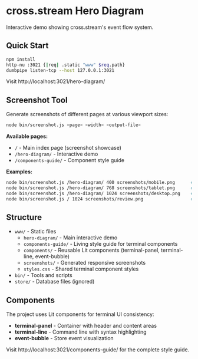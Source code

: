 # cross.stream Hero Diagram

Interactive demo showing cross.stream's event flow system.

## Quick Start

```bash
npm install
http-nu :3021 {|req| .static "www" $req.path}
dumbpipe listen-tcp --host 127.0.0.1:3021
```

Visit http://localhost:3021/hero-diagram/

## Screenshot Tool

Generate screenshots of different pages at various viewport sizes:

```bash
node bin/screenshot.js <page> <width> <output-file>
```

**Available pages:**

- `/` - Main index page (screenshot showcase)
- `/hero-diagram/` - Interactive demo
- `/components-guide/` - Component style guide

**Examples:**

```bash
node bin/screenshot.js /hero-diagram/ 400 screenshots/mobile.png      # Mobile
node bin/screenshot.js /hero-diagram/ 768 screenshots/tablet.png      # Tablet  
node bin/screenshot.js /hero-diagram/ 1024 screenshots/desktop.png    # Desktop
node bin/screenshot.js / 1024 screenshots/review.png                  # Index review
```

## Structure

- `www/` - Static files
  - `hero-diagram/` - Main interactive demo
  - `components-guide/` - Living style guide for terminal components
  - `components/` - Reusable Lit components (terminal-panel, terminal-line,
    event-bubble)
  - `screenshots/` - Generated responsive screenshots
  - `styles.css` - Shared terminal component styles
- `bin/` - Tools and scripts
- `store/` - Database files (ignored)

## Components

The project uses Lit components for terminal UI consistency:

- **terminal-panel** - Container with header and content areas
- **terminal-line** - Command line with syntax highlighting
- **event-bubble** - Store event visualization

Visit http://localhost:3021/components-guide/ for the complete style guide.
